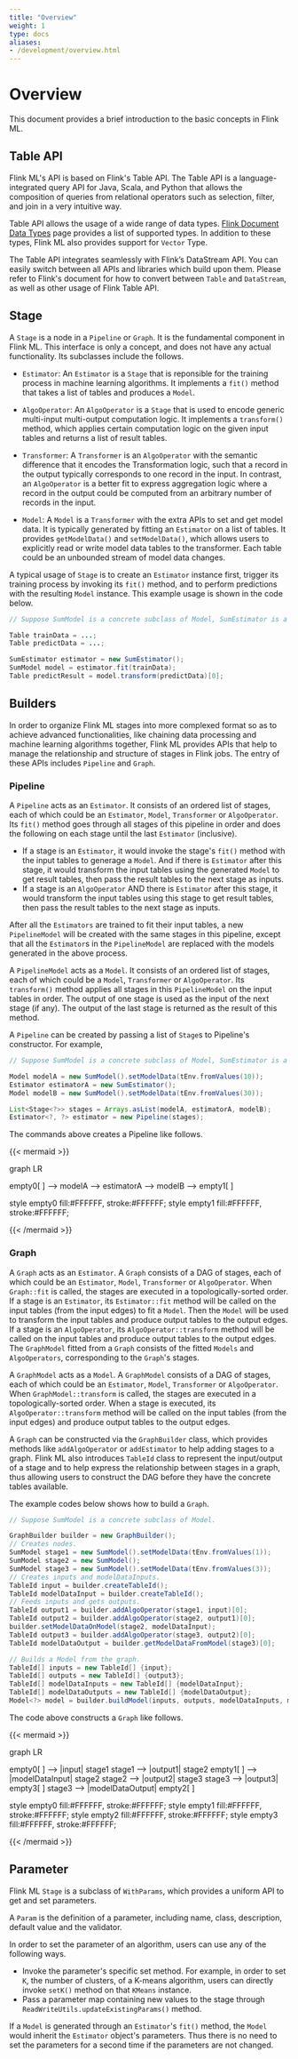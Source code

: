 ```yaml
---
title: "Overview"
weight: 1
type: docs
aliases:
- /development/overview.html
---
```

<!--
Licensed to the Apache Software Foundation (ASF) under one
or more contributor license agreements.  See the NOTICE file
distributed with this work for additional information
regarding copyright ownership.  The ASF licenses this file
to you under the Apache License, Version 2.0 (the
"License"); you may not use this file except in compliance
with the License.  You may obtain a copy of the License at

  http://www.apache.org/licenses/LICENSE-2.0

Unless required by applicable law or agreed to in writing,
software distributed under the License is distributed on an
"AS IS" BASIS, WITHOUT WARRANTIES OR CONDITIONS OF ANY
KIND, either express or implied.  See the License for the
specific language governing permissions and limitations
under the License.
-->

# Overview

This document provides a brief introduction to the basic concepts in Flink ML. 

## Table API

Flink ML's API is based on Flink's Table API. The Table API is a
language-integrated query API for Java, Scala, and Python that allows the
composition of queries from relational operators such as selection, filter, and
join in a very intuitive way.

Table API allows the usage of a wide range of data types. [Flink Document Data
Types](https://nightlies.apache.org/flink/flink-docs-release-1.14/docs/dev/table/types/)
page provides a list of supported types. In addition to these types, Flink ML
also provides support for `Vector` Type.

The Table API integrates seamlessly with Flink’s DataStream API. You can easily
switch between all APIs and libraries which build upon them. Please refer to
Flink's document for how to convert between `Table` and `DataStream`, as well as
other usage of Flink Table API.

## Stage

A `Stage` is a node in a `Pipeline` or `Graph`. It is the fundamental component
in Flink ML. This interface is only a concept, and does not have any actual
functionality. Its subclasses include the follows.

- `Estimator`: An `Estimator` is a `Stage` that is reponsible for the training
  process in machine learning algorithms. It implements a `fit()` method that
  takes a list of tables and produces a `Model`.

- `AlgoOperator`: An `AlgoOperator` is a `Stage` that is used to encode generic
  multi-input multi-output computation logic. It implements a `transform()`
  method, which applies certain computation logic on the given input tables and
  returns a list of result tables.

- `Transformer`: A `Transformer` is an `AlgoOperator` with the semantic
  difference that it encodes the Transformation logic, such that a record in the
  output typically corresponds to one record in the input. In contrast, an
  `AlgoOperator` is a better fit to express aggregation logic where a record in
  the output could be computed from an arbitrary number of records in the input.

- `Model`: A `Model` is a `Transformer` with the extra APIs to set and get model
  data. It is typically generated by fitting an `Estimator` on a list of tables.
  It provides `getModelData()` and `setModelData()`, which allows users to
  explicitly read or write model data tables to the transformer. Each table
  could be an unbounded stream of model data changes.

A typical usage of `Stage` is to create an `Estimator` instance first, trigger
its training process by invoking its `fit()` method, and to perform predictions
with the resulting `Model` instance. This example usage is shown in the code
below.

```java
// Suppose SumModel is a concrete subclass of Model, SumEstimator is a concrete subclass of Estimator.

Table trainData = ...;
Table predictData = ...;

SumEstimator estimator = new SumEstimator();
SumModel model = estimator.fit(trainData);
Table predictResult = model.transform(predictData)[0];
```

## Builders

In order to organize Flink ML stages into more complexed format so as to achieve
advanced functionalities, like chaining data processing and machine learning
algorithms together, Flink ML provides APIs that help to manage the relationship
and structure of stages in Flink jobs. The entry of these APIs includes
`Pipeline` and `Graph`.

### Pipeline

A `Pipeline` acts as an `Estimator`. It consists of an ordered list of stages,
each of which could be an `Estimator`, `Model`, `Transformer` or `AlgoOperator`.
Its `fit()` method goes through all stages of this pipeline in order and does
the following on each stage until the last `Estimator` (inclusive).

- If a stage is an `Estimator`, it would invoke the stage's `fit()` method with
  the input tables to generage a `Model`. And if there is `Estimator` after this
  stage, it would transform the input tables using the generated `Model` to get
  result tables, then pass the result tables to the next stage as inputs.
- If a stage is an `AlgoOperator` AND there is `Estimator` after this stage, it
  would transform the input tables using this stage to get result tables, then
  pass the result tables to the next stage as inputs.

After all the `Estimators` are trained to fit their input tables, a new
`PipelineModel` will be created with the same stages in this pipeline, except
that all the `Estimator`s in the `PipelineModel` are replaced with the models
generated in the above process.

A `PipelineModel` acts as a `Model`. It consists of an ordered list of stages,
each of which could be a `Model`, `Transformer` or `AlgoOperator`. Its
`transform()` method applies all stages in this `PipelineModel` on the input
tables in order. The output of one stage is used as the input of the next stage
(if any). The output of the last stage is returned as the result of this method.

A `Pipeline` can be created by passing a list of `Stage`s to Pipeline's
constructor. For example,

```java
// Suppose SumModel is a concrete subclass of Model, SumEstimator is a concrete subclass of Estimator.

Model modelA = new SumModel().setModelData(tEnv.fromValues(10));
Estimator estimatorA = new SumEstimator();
Model modelB = new SumModel().setModelData(tEnv.fromValues(30));

List<Stage<?>> stages = Arrays.asList(modelA, estimatorA, modelB);
Estimator<?, ?> estimator = new Pipeline(stages);
```

The commands above creates a Pipeline like follows.

{{< mermaid >}}

graph LR

empty0[ ] --> modelA --> estimatorA --> modelB --> empty1[ ]

style empty0 fill:#FFFFFF, stroke:#FFFFFF;
style empty1 fill:#FFFFFF, stroke:#FFFFFF;

{{< /mermaid >}}

### Graph

A `Graph` acts as an `Estimator`. A `Graph` consists of a DAG of stages, each of
which could be an `Estimator`, `Model`, `Transformer` or `AlgoOperator`. When
`Graph::fit` is called, the stages are executed in a topologically-sorted order.
If a stage is an `Estimator`, its `Estimator::fit` method will be called on the
input tables (from the input edges) to fit a `Model`. Then the `Model` will be
used to transform the input tables and produce output tables to the output
edges. If a stage is an `AlgoOperator`, its `AlgoOperator::transform` method
will be called on the input tables and produce output tables to the output
edges. The `GraphModel` fitted from a `Graph` consists of the fitted `Models`
and `AlgoOperators`, corresponding to the `Graph`'s stages.

A `GraphModel` acts as a `Model`. A `GraphModel` consists of a DAG of stages,
each of which could be an `Estimator`, `Model`, `Transformer` or `AlgoOperator`.
When `GraphModel::transform` is called, the stages are executed in a
topologically-sorted order. When a stage is executed, its
`AlgoOperator::transform` method will be called on the input tables (from the
input edges) and produce output tables to the output edges.

A `Graph` can be constructed via the `GraphBuilder` class, which provides
methods like `addAlgoOperator` or `addEstimator` to help adding stages to a
graph. Flink ML also introduces `TableId` class to represent the input/output of
a stage and to help express the relationship between stages in a graph, thus
allowing users to construct the DAG before they have the concrete tables
available.

The example codes below shows how to build a `Graph`.

```java
// Suppose SumModel is a concrete subclass of Model.

GraphBuilder builder = new GraphBuilder();
// Creates nodes.
SumModel stage1 = new SumModel().setModelData(tEnv.fromValues(1));
SumModel stage2 = new SumModel();
SumModel stage3 = new SumModel().setModelData(tEnv.fromValues(3));
// Creates inputs and modelDataInputs.
TableId input = builder.createTableId();
TableId modelDataInput = builder.createTableId();
// Feeds inputs and gets outputs.
TableId output1 = builder.addAlgoOperator(stage1, input)[0];
TableId output2 = builder.addAlgoOperator(stage2, output1)[0];
builder.setModelDataOnModel(stage2, modelDataInput);
TableId output3 = builder.addAlgoOperator(stage3, output2)[0];
TableId modelDataOutput = builder.getModelDataFromModel(stage3)[0];

// Builds a Model from the graph.
TableId[] inputs = new TableId[] {input};
TableId[] outputs = new TableId[] {output3};
TableId[] modelDataInputs = new TableId[] {modelDataInput};
TableId[] modelDataOutputs = new TableId[] {modelDataOutput};
Model<?> model = builder.buildModel(inputs, outputs, modelDataInputs, modelDataOutputs);
```

The code above constructs a `Graph` like follows.

{{< mermaid >}}

graph LR

empty0[ ] --> |input| stage1
stage1 --> |output1| stage2
empty1[ ] --> |modelDataInput| stage2
stage2 --> |output2| stage3
stage3 --> |output3| empty3[ ]
stage3 --> |modelDataOutput| empty2[ ]

style empty0 fill:#FFFFFF, stroke:#FFFFFF;
style empty1 fill:#FFFFFF, stroke:#FFFFFF;
style empty2 fill:#FFFFFF, stroke:#FFFFFF;
style empty3 fill:#FFFFFF, stroke:#FFFFFF;

{{< /mermaid >}}

## Parameter

Flink ML `Stage` is a subclass of `WithParams`, which provides a uniform API to
get and set parameters.

A `Param` is the definition of a parameter, including name, class, description,
default value and the validator.

In order to set the parameter of an algorithm, users can use any of the
following ways.

- Invoke the parameter's specific set method. For example, in order to set `K`,
  the number of clusters, of a K-means algorithm, users can directly invoke
  `setK()` method on that `KMeans` instance.
- Pass a parameter map containing new values to the stage through
  `ReadWriteUtils.updateExistingParams()` method.

If a `Model` is generated through an `Estimator`'s `fit()` method, the `Model`
would inherit the `Estimator` object's parameters. Thus there is no need to set
the parameters for a second time if the parameters are not changed.
